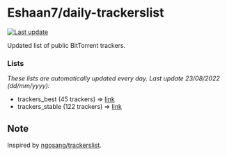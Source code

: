 
# Eshaan7/daily-trackerslist 

[![Last update](https://img.shields.io/badge/Last%20update-23/08/2022-blue.svg)](#)

Updated list of public BitTorrent trackers.

### Lists
*These lists are automatically updated every day. Last update 23/08/2022 (_dd/mm/yyyy_):*

* trackers_best (45 trackers) => [link](https://raw.githubusercontent.com/eshaan7/daily-trackerslist/master/trackers_best.txt)
* trackers_stable (122 trackers) => [link](https://raw.githubusercontent.com/eshaan7/daily-trackerslist/master/trackers_stable.txt)

## Note

Inspired by [ngosang/trackerslist](https://github.com/ngosang/trackerslist).
